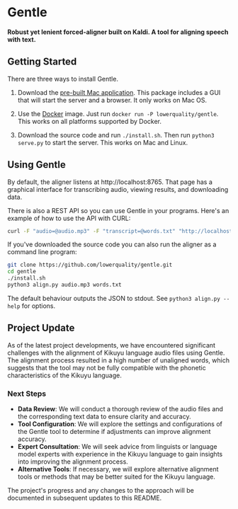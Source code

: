 # Gentle
**Robust yet lenient forced-aligner built on Kaldi. A tool for aligning speech with text.**

## Getting Started

There are three ways to install Gentle.

1. Download the [pre-built Mac application](https://github.com/lowerquality/gentle/releases/latest). This package includes a GUI that will start the server and a browser. It only works on Mac OS.

2. Use the [Docker](https://www.docker.com/) image. Just run ```docker run -P lowerquality/gentle```. This works on all platforms supported by Docker.

3. Download the source code and run ```./install.sh```. Then run ```python3 serve.py``` to start the server. This works on Mac and Linux.

## Using Gentle

By default, the aligner listens at http://localhost:8765. That page has a graphical interface for transcribing audio, viewing results, and downloading data.

There is also a REST API so you can use Gentle in your programs. Here's an example of how to use the API with CURL:

```bash
curl -F "audio=@audio.mp3" -F "transcript=@words.txt" "http://localhost:8765/transcriptions?async=false"
```

If you've downloaded the source code you can also run the aligner as a command line program:

```bash
git clone https://github.com/lowerquality/gentle.git
cd gentle
./install.sh
python3 align.py audio.mp3 words.txt
```

The default behaviour outputs the JSON to stdout.  See `python3 align.py --help` for options.

## Project Update

As of the latest project developments, we have encountered significant challenges with the alignment of Kikuyu language audio files using Gentle. The alignment process resulted in a high number of unaligned words, which suggests that the tool may not be fully compatible with the phonetic characteristics of the Kikuyu language.

### Next Steps

- **Data Review**: We will conduct a thorough review of the audio files and the corresponding text data to ensure clarity and accuracy.
- **Tool Configuration**: We will explore the settings and configurations of the Gentle tool to determine if adjustments can improve alignment accuracy.
- **Expert Consultation**: We will seek advice from linguists or language model experts with experience in the Kikuyu language to gain insights into improving the alignment process.
- **Alternative Tools**: If necessary, we will explore alternative alignment tools or methods that may be better suited for the Kikuyu language.

The project's progress and any changes to the approach will be documented in subsequent updates to this README.
